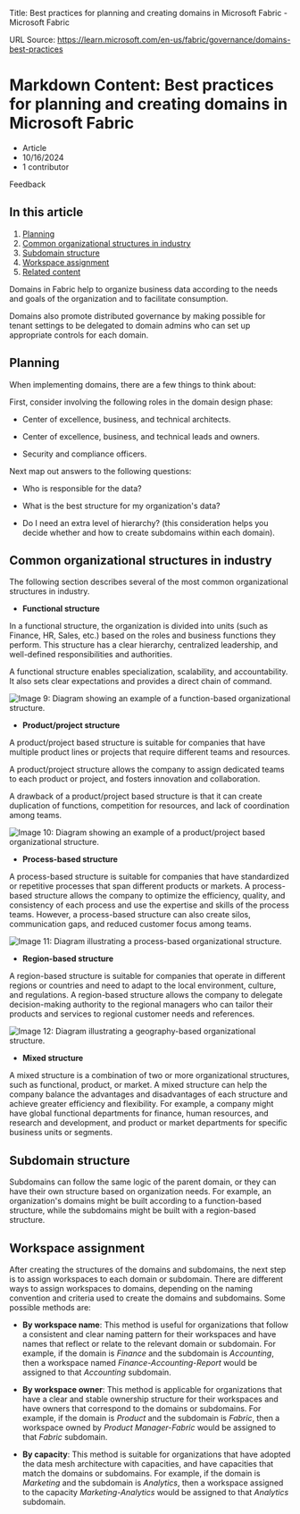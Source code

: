 Title: Best practices for planning and creating domains in Microsoft Fabric - Microsoft Fabric

URL Source: https://learn.microsoft.com/en-us/fabric/governance/domains-best-practices

Markdown Content:
Best practices for planning and creating domains in Microsoft Fabric
====================================================================

*   Article
*   10/16/2024
*    1 contributor 

Feedback

In this article
---------------

1.   [Planning](https://learn.microsoft.com/en-us/fabric/governance/domains-best-practices#planning)
2.   [Common organizational structures in industry](https://learn.microsoft.com/en-us/fabric/governance/domains-best-practices#common-organizational-structures-in-industry)
3.   [Subdomain structure](https://learn.microsoft.com/en-us/fabric/governance/domains-best-practices#subdomain-structure)
4.   [Workspace assignment](https://learn.microsoft.com/en-us/fabric/governance/domains-best-practices#workspace-assignment)
5.   [Related content](https://learn.microsoft.com/en-us/fabric/governance/domains-best-practices#related-content)

Domains in Fabric help to organize business data according to the needs and goals of the organization and to facilitate consumption.

Domains also promote distributed governance by making possible for tenant settings to be delegated to domain admins who can set up appropriate controls for each domain.

[](https://learn.microsoft.com/en-us/fabric/governance/domains-best-practices#planning)
Planning
--------

When implementing domains, there are a few things to think about:

First, consider involving the following roles in the domain design phase:

*   Center of excellence, business, and technical architects.

*   Center of excellence, business, and technical leads and owners.

*   Security and compliance officers.

Next map out answers to the following questions:

*   Who is responsible for the data?

*   What is the best structure for my organization's data?

*   Do I need an extra level of hierarchy? (this consideration helps you decide whether and how to create subdomains within each domain).

[](https://learn.microsoft.com/en-us/fabric/governance/domains-best-practices#common-organizational-structures-in-industry)
Common organizational structures in industry
--------------------------------------------

The following section describes several of the most common organizational structures in industry.

*   **Functional structure**

In a functional structure, the organization is divided into units (such as Finance, HR, Sales, etc.) based on the roles and business functions they perform. This structure has a clear hierarchy, centralized leadership, and well-defined responsibilities and authorities.

A functional structure enables specialization, scalability, and accountability. It also sets clear expectations and provides a direct chain of command.

![Image 9: Diagram showing an example of a function-based organizational structure.](https://learn.microsoft.com/en-us/fabric/governance/media/domains-best-practices/sample-function-based-organizational-structure.png)

*   **Product/project structure**

A product/project based structure is suitable for companies that have multiple product lines or projects that require different teams and resources.

A product/project structure allows the company to assign dedicated teams to each product or project, and fosters innovation and collaboration.

A drawback of a product/project based structure is that it can create duplication of functions, competition for resources, and lack of coordination among teams.

![Image 10: Diagram showing an example of a product/project based organizational structure.](https://learn.microsoft.com/en-us/fabric/governance/media/domains-best-practices/sample-product-based-organizational-structure.png)

*   **Process-based structure**

A process-based structure is suitable for companies that have standardized or repetitive processes that span different products or markets. A process-based structure allows the company to optimize the efficiency, quality, and consistency of each process and use the expertise and skills of the process teams. However, a process-based structure can also create silos, communication gaps, and reduced customer focus among teams.

![Image 11: Diagram illustrating a process-based organizational structure.](https://learn.microsoft.com/en-us/fabric/governance/media/domains-best-practices/sample-process-based-organizational-structure.png)

*   **Region-based structure**

A region-based structure is suitable for companies that operate in different regions or countries and need to adapt to the local environment, culture, and regulations. A region-based structure allows the company to delegate decision-making authority to the regional managers who can tailor their products and services to regional customer needs and references.

![Image 12: Diagram illustrating a geography-based organizational structure.](https://learn.microsoft.com/en-us/fabric/governance/media/domains-best-practices/sample-geography-based-organizational-structure.png)

*   **Mixed structure**

A mixed structure is a combination of two or more organizational structures, such as functional, product, or market. A mixed structure can help the company balance the advantages and disadvantages of each structure and achieve greater efficiency and flexibility. For example, a company might have global functional departments for finance, human resources, and research and development, and product or market departments for specific business units or segments.

[](https://learn.microsoft.com/en-us/fabric/governance/domains-best-practices#subdomain-structure)
Subdomain structure
-------------------

Subdomains can follow the same logic of the parent domain, or they can have their own structure based on organization needs. For example, an organization's domains might be built according to a function-based structure, while the subdomains might be built with a region-based structure.

[](https://learn.microsoft.com/en-us/fabric/governance/domains-best-practices#workspace-assignment)
Workspace assignment
--------------------

After creating the structures of the domains and subdomains, the next step is to assign workspaces to each domain or subdomain. There are different ways to assign workspaces to domains, depending on the naming convention and criteria used to create the domains and subdomains. Some possible methods are:

*   **By workspace name**: This method is useful for organizations that follow a consistent and clear naming pattern for their workspaces and have names that reflect or relate to the relevant domain or subdomain. For example, if the domain is _Finance_ and the subdomain is _Accounting_, then a workspace named _Finance-Accounting-Report_ would be assigned to that _Accounting_ subdomain.

*   **By workspace owner**: This method is applicable for organizations that have a clear and stable ownership structure for their workspaces and have owners that correspond to the domains or subdomains. For example, if the domain is _Product_ and the subdomain is _Fabric_, then a workspace owned by _Product Manager-Fabric_ would be assigned to that _Fabric_ subdomain.

*   **By capacity**: This method is suitable for organizations that have adopted the data mesh architecture with capacities, and have capacities that match the domains or subdomains. For example, if the domain is _Marketing_ and the subdomain is _Analytics_, then a workspace assigned to the capacity _Marketing-Analytics_ would be assigned to that _Analytics_ subdomain.